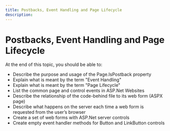 ```yaml
---
title: Postbacks, Event Handling and Page Lifecycle
description: 
---
```

# Postbacks, Event Handling and Page Lifecycle

At the end of this topic, you should be able to:

- Describe the purpose and usage of the Page.IsPostback property
- Explain what is meant by the term "Event Handling"
- Explain what is meant by the term "Page Lifecycle"
- List the common page and control events in ASP.Net Websites
- Describe the relationship of the code-behind file to its web form (ASPX page)
- Describe what happens on the server each time a web form is requested from the user’s browser
- Create a set of web forms with ASP.Net server controls
- Create empty event handler methods for Button and LinkButton controls